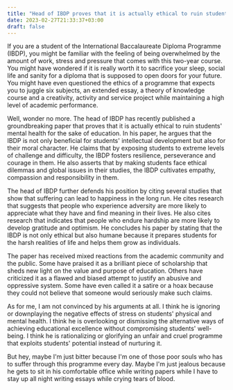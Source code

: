 ```yaml
---
title: "Head of IBDP proves that it is actually ethical to ruin students' mental health"
date: 2023-02-27T21:33:37+03:00
draft: false
---
```


If you are a student of the International Baccalaureate Diploma Programme (IBDP), you might be familiar with the feeling of being overwhelmed by the amount of work, stress and pressure that comes with this two-year course. You might have wondered if it is really worth it to sacrifice your sleep, social life and sanity for a diploma that is supposed to open doors for your future. You might have even questioned the ethics of a programme that expects you to juggle six subjects, an extended essay, a theory of knowledge course and a creativity, activity and service project while maintaining a high level of academic performance.

Well, wonder no more. The head of IBDP has recently published a groundbreaking paper that proves that it is actually ethical to ruin students' mental health for the sake of education. In his paper, he argues that the IBDP is not only beneficial for students' intellectual development but also for their moral character. He claims that by exposing students to extreme levels of challenge and difficulty, the IBDP fosters resilience, perseverance and courage in them. He also asserts that by making students face ethical dilemmas and global issues in their studies, the IBDP cultivates empathy, compassion and responsibility in them.

The head of IBDP further defends his position by citing several studies that show that suffering can lead to happiness in the long run. He cites research that suggests that people who experience adversity are more likely to appreciate what they have and find meaning in their lives. He also cites research that indicates that people who endure hardship are more likely to develop gratitude and optimism. He concludes his paper by stating that the IBDP is not only ethical but also humane because it prepares students for the harsh realities of life and helps them grow as individuals.

The paper has received mixed reactions from the academic community and the public. Some have praised it as a brilliant piece of scholarship that sheds new light on the value and purpose of education. Others have criticized it as a flawed and biased attempt to justify an abusive and oppressive system. Some have even called it a satire or a hoax because they could not believe that someone would seriously make such claims.

As for me, I am not convinced by his arguments at all. I think he is ignoring or downplaying the negative effects of stress on students' physical and mental health. I think he is overlooking or dismissing the alternative ways of achieving educational excellence without compromising students' well-being. I think he is rationalizing or glorifying an unfair and cruel programme that exploits students' potential instead of nurturing it.

But hey, maybe I'm just bitter because I'm one of those poor souls who has to suffer through this programme every day. Maybe I'm just jealous because he gets to sit in his comfortable office while writing papers while I have to stay up all night writing essays while crying tears of blood.
